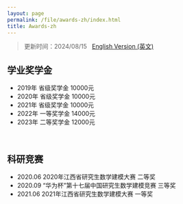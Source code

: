 ```yaml
---
layout: page
permalink: /file/awards-zh/index.html
title: Awards-zh
---
```


> 更新时间：2024/08/15 &nbsp; [English Version (英文)](https://renyifei97.github.io/awards/)

## 学业奖学金

- 2019年  省级奖学金 10000元
- 2020年  省级奖学金 10000元
- 2021年  省级奖学金 10000元
- 2022年  一等奖学金 14000元
- 2023年  二等奖学金 12000元
<br>


## 科研竞赛

- 2020.06  2020年江西省研究生数学建模大赛  二等奖
- 2020.09  “华为杯”第十七届中国研究生数学建模竞赛  三等奖
- 2021.06  2021年江西省研究生数学建模大赛  一等奖
<br>